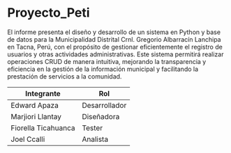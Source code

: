 # Proyecto_Peti

El informe presenta el diseño y desarrollo de un sistema en Python y
base de datos para la Municipalidad Distrital Crnl. Gregorio Albarracín Lanchipa
en Tacna, Perú, con el propósito de gestionar eficientemente el registro de usuarios
y otras actividades administrativas. Este sistema permitirá realizar operaciones
CRUD de manera intuitiva, mejorando la transparencia y eficiencia en la gestión
de la información municipal y facilitando la prestación de servicios a la comunidad.


| Integrante        | Rol             |
|-------------------|-----------------|
| Edward Apaza        | Desarrollador   |
| Marjiori Llantay       | Diseñadora    |
| Fiorella Ticahuanca      | Tester          |
| Joel Ccalli    | Analista        |

